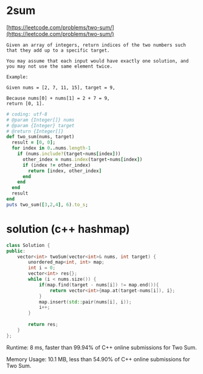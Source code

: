 # 2sum

[https://leetcode.com/problems/two-sum/](https://leetcode.com/problems/two-sum/)

```
Given an array of integers, return indices of the two numbers such that they add up to a specific target.

You may assume that each input would have exactly one solution, and you may not use the same element twice.

Example:

Given nums = [2, 7, 11, 15], target = 9,

Because nums[0] + nums[1] = 2 + 7 = 9,
return [0, 1].
```

```ruby
# coding: utf-8
# @param {Integer[]} nums
# @param {Integer} target
# @return {Integer[]}
def two_sum(nums, target)
  result = [0, 0];
  for index in 0..nums.length-1
    if (nums.include?(target-nums[index]))
      other_index = nums.index(target-nums[index])
      if (index != other_index)
        return [index, other_index]
      end
    end
  end
  result
end
puts two_sum([3,2,4], 6).to_s;
```


# solution (c++ hashmap)

```c++
class Solution {
public:
    vector<int> twoSum(vector<int>& nums, int target) {
        unordered_map<int, int> map;
        int i = 0;
        vector<int> res{};
        while (i < nums.size()) {
            if(map.find(target - nums[i]) != map.end()){
                return vector<int>{map.at(target-nums[i]), i};
            }
            map.insert(std::pair(nums[i], i));
            i++;
        }
        
        return res;
    }
};
```

Runtime: 8 ms, faster than 99.94% of C++ online submissions for Two Sum.

Memory Usage: 10.1 MB, less than 54.90% of C++ online submissions for Two Sum.

